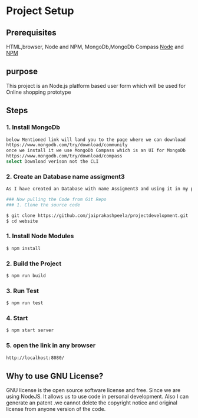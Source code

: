 # Project Setup

## Prerequisites

HTML,browser, Node and NPM, MongoDb,MongoDb Compass
[Node](http://nodejs.org/) and [NPM](https://npmjs.org/)

## purpose 
This project is an  Node.js platform based user form which will be used for Online shopping prototype

## Steps

### 1. Install MongoDb
```sh
below Mentioned link will land you to the page where we can download  
https://www.mongodb.com/try/download/community
once we install it we use MongoDb Compass which is an UI for MongoDb 
https://www.mongodb.com/try/download/compass
select Download verison not the CLI
```
### 2. Create an Database name assigment3
```sh
As I have created an Database with name Assigment3 and using it in my project 
```
```sh
### Now pulling the Code from Git Repo 
### 1. Clone the source code
```
```sh
$ git clone https://github.com/jaiprakashpeela/projectdevelopment.git
$ cd website
```
### 1. Install Node Modules
```sh
$ npm install
```
### 2. Build the Project
```sh
$ npm run build 
```
### 3. Run Test
```sh
$ npm run test
```
### 4. Start
```sh
$ npm start server
```
### 5. open the link in any browser 
```sh
http://localhost:8080/
```

## Why to use GNU License?
GNU license is the open source software license and free. Since we are using NodeJS. It allows us to use code in personal development. Also I can generate an patent .we cannot delete the copyright notice and original license from anyone version of the code.
